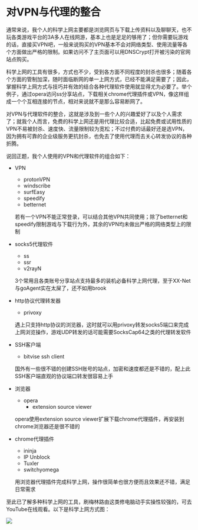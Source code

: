 # 对VPN与代理的整合

通常来说，我个人的科学上网主要都是浏览网页与下载上传资料以及聊聊天，也不玩各类游戏平台的3A多人在线网游，基本上也是足足的够用了；但你需要玩游戏的话，直接买VPN吧，一般来说购买的VPN基本不会对网络类型、使用流量等各个方面做出严格的限制。如果访问不了主页面可以用DNSCrypt打开被污染的官网站点购买。

科学上网的工具有很多，方式也不少，受到各方面不同程度的封杀也很多；随着各个方面的管制加深，随时面临断网的单一上网方式，已经不能满足需要了；因此，掌握科学上网方式与技巧并有效的结合各种代理软件使用就显得尤为必要了。举个例子，通过opera访问ss分享站点，下载相关chrome代理插件或VPN，像这样组成一个个互相连接的节点，相对来说就不是那么容易断网了。

对VPN与代理软件的整合，这就是涉及到一些个人的兴趣爱好了以及个人需求了；就我个人而言，免费的科学上网还是用代理比较合适，比起免费或试用性质的VPN不易被封杀、速度快、流量限制较为宽松；不过付费的话最好还是选VPN，因为拥有可靠的企业级服务更抗封杀，也免去了使用代理而去关心转发协议的各种折腾。

说回正题，我个人使用的VPN和代理软件的组合如下：

* VPN

    * protonVPN
    * windscribe
    * surfEasy
    * speedify
    * betternet

    若有一个VPN不能正常登录，可以结合其他VPN共同使用；除了betternet和speedify限制游戏与下载行为外，其余的VPN均未做出严格的网络类型上的限制

* socks5代理软件

    * ss
    * ssr
    * v2rayN

    3个常用且各类账号分享站点支持最多的装机必备科学上网代理，至于XX-Net与goAgent实在太屎了，还不如用brook

* http协议代理转发器

    * privoxy

    遇上只支持http协议的浏览器，这时就可以用privoxy转发socks5端口来完成上网浏览操作，游戏UDP转发的话可能需要SocksCap64之类的代理转发软件

* SSH客户端

    * bitvise ssh client

    国外有一些很不错的创建SSH账号的站点，加密和速度都还是不错的，配上此SSH客户端直观的协议端口转发很容易上手

* 浏览器

    * opera
        *  extension source viewer

    opera使用extension source viewer扩展下载chrome代理插件，再安装到chrome浏览器还是很不错的

* chrome代理插件

    * ininja
    * IP Unblock
    * Tuxler
    * switchyomega

    用浏览器代理插件完成科学上网，操作很简单也很方便而且效果还不错，满足日常需求

至此已了解多种科学上网的工具，刷梅林路由这类修电脑动手实操性较强的，可去YouTube在线观看。以下是科学上网方式图：

![](https://raw.githubusercontent.com/loremwalker/fq-book/master/docs/images/2018-05-05_154505.png)